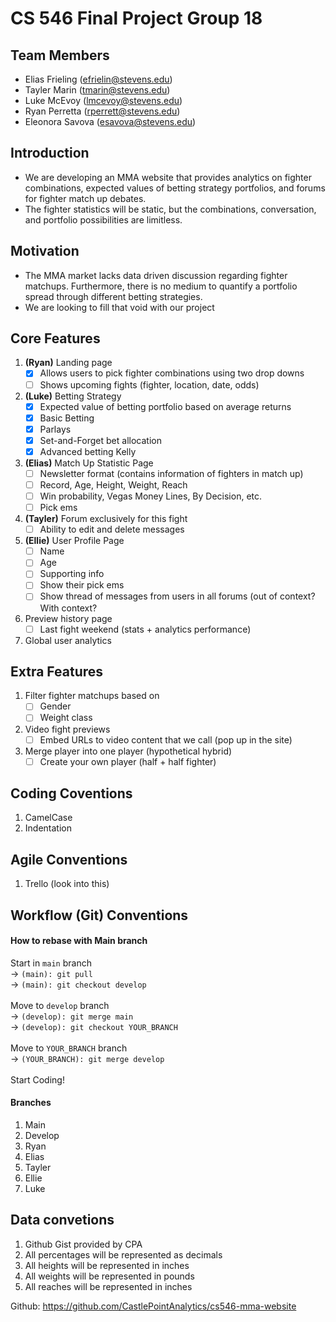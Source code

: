 # CS 546 Final Project Group 18

## Team Members
- Elias Frieling (efrielin@stevens.edu)
- Tayler Marin (tmarin@stevens.edu)
- Luke McEvoy (lmcevoy@stevens.edu)
- Ryan Perretta (rperrett@stevens.edu)
- Eleonora Savova (esavova@stevens.edu)

## Introduction

- We are developing an MMA website that provides analytics on fighter combinations, expected values of betting strategy portfolios, and forums for fighter match up debates. 
- The fighter statistics will be static, but the combinations, conversation, and portfolio possibilities are limitless.

## Motivation

- The MMA market lacks data driven discussion regarding fighter matchups. Furthermore, there is no medium to quantify a portfolio spread through different betting strategies.
- We are looking to fill that void with our project

## Core Features

1. **(Ryan)** Landing page
    - [X] Allows users to pick fighter combinations using two drop downs
    - [ ] Shows upcoming fights (fighter, location, date, odds)
2. **(Luke)** Betting Strategy
    - [X] Expected value of betting portfolio based on average returns
    - [X] Basic Betting
    - [X] Parlays 
    - [X] Set-and-Forget bet allocation
    - [X] Advanced betting Kelly
3. **(Elias)** Match Up Statistic Page
    - [ ] Newsletter format (contains information of fighters in match up)
    - [ ] Record, Age, Height, Weight, Reach
    - [ ] Win probability, Vegas Money Lines, By Decision, etc.
    - [ ] Pick ems
4. **(Tayler)** Forum exclusively for this fight
    - [ ] Ability to edit and delete messages
5. **(Ellie)** User Profile Page
    - [ ] Name
    - [ ] Age
    - [ ] Supporting info
    - [ ] Show their pick ems
    - [ ] Show thread of messages from users in all forums (out of context? With context?
6. Preview history page
    - [ ] Last fight weekend (stats + analytics performance)
7. Global user analytics

## Extra Features

1. Filter fighter matchups based on
    - [ ] Gender
    - [ ] Weight class
2. Video fight previews
    - [ ] Embed URLs to video content that we call (pop up in the site)
3. Merge player into one player (hypothetical hybrid)
    - [ ] Create your own player (half + half fighter)

## Coding Coventions
1. CamelCase
2. Indentation

## Agile Conventions
1. Trello (look into this)

## Workflow (Git) Conventions

#### How to rebase with Main branch
Start in ```main``` branch<br />
-> ```(main): git pull```<br />
-> ```(main): git checkout develop```<br />
<br />
Move to ```develop``` branch<br />
-> ```(develop): git merge main```<br />
-> ```(develop): git checkout YOUR_BRANCH```<br />
<br />
Move to ```YOUR_BRANCH``` branch<br />
-> ```(YOUR_BRANCH): git merge develop```<br />
<br />
Start Coding!

#### Branches
1. Main
2. Develop
3. Ryan
4. Elias
5. Tayler
6. Ellie
7. Luke



## Data convetions
1. Github Gist provided by CPA
2. All percentages will be represented as decimals
3. All heights will be represented in inches
4. All weights will be represented in pounds
5. All reaches will be represented in inches

Github: https://github.com/CastlePointAnalytics/cs546-mma-website


